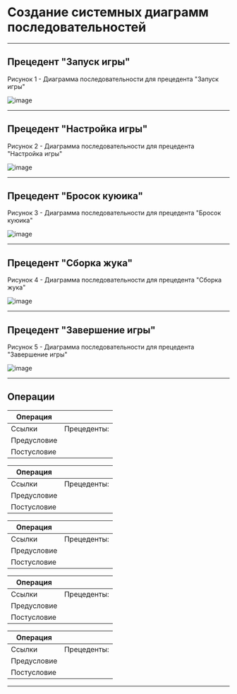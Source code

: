 # Создание системных диаграмм последовательностей

---
## Прецедент "Запуск игры"
Рисунок 1 - Диаграмма последовательности для прецедента "Запуск игры"

![image](https://github.com/BREUCHT27/rtippo/assets/119112204/dc7d22e2-44a3-44f1-8542-9320d5bfd42e)


---
## Прецедент "Настройка игры"
Рисунок 2 - Диаграмма последовательности для прецедента "Настройка игры"

![image](https://github.com/BREUCHT27/rtippo/assets/119112204/fe20f4e7-4187-47d1-abf8-bcc81af3ad16)


---
## Прецедент "Бросок куюика"
Рисунок 3 - Диаграмма последовательности для прецедента "Бросок куюика"

![image](https://github.com/BREUCHT27/rtippo/assets/119112204/4e192c10-2399-430c-a753-943aa0d1b96a)


---
## Прецедент "Сборка жука"
Рисунок 4 - Диаграмма последовательности для прецедента "Сборка жука"

![image](https://github.com/BREUCHT27/rtippo/assets/119112204/dd0d3ec1-c654-463e-a22d-1df1d32240a3)

---
## Прецедент "Завершение игры"
Рисунок 5 - Диаграмма последовательности для прецедента "Завершение игры"

![image](https://github.com/BREUCHT27/rtippo/assets/119112204/0732f33e-3f5d-4040-80f2-f11b92ffee60)

---
## Операции

| Операция |  |
|---|---|
| Ссылки | Прецеденты:  |
| Предусловие |  |
| Постусловие |  |

| Операция |  |
|---|---|
| Ссылки | Прецеденты:  |
| Предусловие |  |
| Постусловие |  |

| Операция |  |
|---|---|
| Ссылки | Прецеденты:  |
| Предусловие |  |
| Постусловие |  |

| Операция |  |
|---|---|
| Ссылки | Прецеденты:  |
| Предусловие |  |
| Постусловие |  |

| Операция |  |
|---|---|
| Ссылки | Прецеденты:  |
| Предусловие |  |
| Постусловие |  |

---
